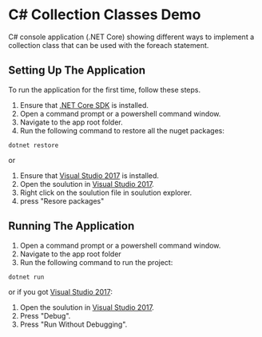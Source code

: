 # C# Collection Classes Demo
C# console application (.NET Core) showing different ways to implement a collection class that can be used with the foreach statement.

## Setting Up The Application 
To run the application for the first time, follow these steps.
1. Ensure that [.NET Core SDK](https://www.microsoft.com/net/core#windowscmd) is installed.
2. Open a command prompt or a powershell command window.
3. Navigate to the app root folder.
4. Run the following command to restore all the nuget packages:
  ```shell
  dotnet restore
  ```
  or 
1. Ensure that [Visual Studio 2017](https://www.visualstudio.com/vs/visual-studio-2017-rc/) is installed.
2. Open the soulution in [Visual Studio 2017](https://www.visualstudio.com/vs/visual-studio-2017-rc/). 
3. Right click on the soulution file in soulution explorer.
4. press "Resore packages"

## Running The Application
1. Open a command prompt or a powershell command window.
2. Navigate to the app root folder
3. Run the following command to run the project:

  ```shell
  dotnet run
  ```

  or if you got [Visual Studio 2017](https://www.visualstudio.com/vs/visual-studio-2017-rc/):
  1. Open the soulution in [Visual Studio 2017](https://www.visualstudio.com/vs/visual-studio-2017-rc/). 
  2. Press "Debug".
  3. Press "Run Without Debugging".